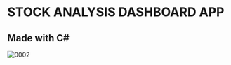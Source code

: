 # STOCK ANALYSIS DASHBOARD APP
## Made with C#

![0002](https://user-images.githubusercontent.com/87653966/202834449-f817cddf-c16f-4feb-904d-2184fecb6f8d.PNG)
